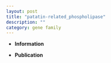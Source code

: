 ```yaml
---
layout: post
title: "patatin-related_phospholipase"
description: ""
category: gene family
---
```


* **Information**  

* **Publication**  


